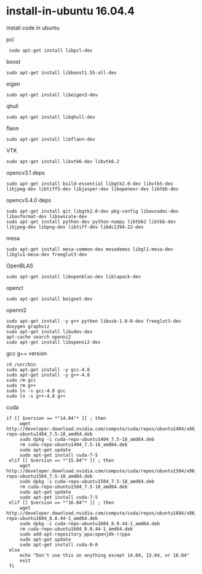 # install-in-ubuntu 16.04.4
install code in ubuntu

pcl

     sudo apt-get install libpcl-dev 

boost

    sudo apt-get install libboost1.55-all-dev

eigen

    sudo apt-get install libeigen3-dev

qhull

    sudo apt-get install libqhull-dev

flann

    sudo apt-get install libflann-dev

VTK

    sudo apt-get install libvtk6-dev libvtk6.2

opencv3.1 deps

    sudo apt-get install build-essential libgtk2.0-dev libvtk5-dev libjpeg-dev libtiff5-dev libjasper-dev libopenexr-dev libtbb-dev

opencv3.4.0 deps

    sudo apt-get install git libgtk2.0-dev pkg-config libavcodec-dev libavformat-dev libswscale-dev
    sudo apt-get install python-dev python-numpy libtbb2 libtbb-dev libjpeg-dev libpng-dev libtiff-dev libdc1394-22-dev

mesa

    sudo apt-get install mesa-common-dev mesademos libgl1-mesa-dev libglu1-mesa-dev freeglut3-dev
    
OpenBLAS

    sudo apt-get install libopenblas-dev liblapack-dev 
    
opencl

    sudo apt-get install beignet-dev
    
openni2

    sudo apt-get install -y g++ python libusb-1.0-0-dev freeglut3-dev doxygen graphviz
    sudo apt-get install libudev-dev 
    apt-cache search openni2
    sudo apt-get install libopenni2-dev 
    
gcc g++ version

    cd /usr/bin
    sudo apt-get install -y gcc-4.8
    sudo apt-get install -y g++-4.8
    sudo rm gcc 
    sudo rm g++ 
    sudo ln -s gcc-4.8 gcc
    sudo ln -s g++-4.8 g++
    
cuda

    if [[ $version == *"14.04"* ]] ; then
         wget http://developer.download.nvidia.com/compute/cuda/repos/ubuntu1404/x86_64/cuda-repo-ubuntu1404_7.5-18_amd64.deb
         sudo dpkg -i cuda-repo-ubuntu1404_7.5-18_amd64.deb
         rm cuda-repo-ubuntu1404_7.5-18_amd64.deb
         sudo apt-get update
         sudo apt-get install cuda-7-5
     elif [[ $version == *"15.04"* ]] ; then
         wget http://developer.download.nvidia.com/compute/cuda/repos/ubuntu1504/x86_64/cuda-repo-ubuntu1504_7.5-18_amd64.deb
         sudo dpkg -i cuda-repo-ubuntu1504_7.5-18_amd64.deb
         rm cuda-repo-ubuntu1504_7.5-18_amd64.deb
         sudo apt-get update
         sudo apt-get install cuda-7-5
     elif [[ $version == *"16.04"* ]] ; then
         wget http://developer.download.nvidia.com/compute/cuda/repos/ubuntu1604/x86_64/cuda-repo-ubuntu1604_8.0.44-1_amd64.deb
         sudo dpkg -i cuda-repo-ubuntu1604_8.0.44-1_amd64.deb
         rm cuda-repo-ubuntu1604_8.0.44-1_amd64.deb
         sudo add-apt-repository ppa:openjdk-r/ppa 
         sudo apt-get update
         sudo apt-get install cuda-8-0
     else
         echo "Don't use this on anything except 14.04, 15.04, or 16.04"
         exit
     fi
